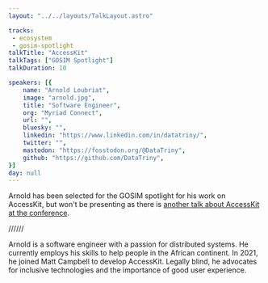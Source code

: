 ```yaml
---
layout: "../../layouts/TalkLayout.astro"

tracks: 
 - ecosystem
 - gosim-spotlight
talkTitle: "AccessKit"
talkTags: ["GOSIM Spotlight"]
talkDuration: 10

speakers: [{
    name: "Arnold Loubriat",
    image: "arnold.jpg",
    title: "Software Engineer",
    org: "Myriad Connect",
    url: "",
    bluesky: "",
    linkedin: "https://www.linkedin.com/in/datatriny/",
    twitter: "",
    mastodon: "https://fosstodon.org/@DataTriny",
    github: "https://github.com/DataTriny",
}]
day: null
---
```


Arnold has been selected for the GOSIM spotlight for his work on AccessKit, but won't be presenting as there is [another talk about AccessKit at the conference](/talks/matt).

////// <!-- sepatator between abstract and bio -->

Arnold is a software engineer with a passion for distributed systems. He currently employs his skills to help people in the African continent. In 2021, he joined Matt Campbell to develop AccessKit. Legally blind, he advocates for inclusive technologies and the importance of good user experience.
